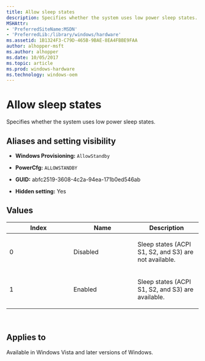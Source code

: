 ```yaml
---
title: Allow sleep states
description: Specifies whether the system uses low power sleep states.
MSHAttr:
- 'PreferredSiteName:MSDN'
- 'PreferredLib:/library/windows/hardware'
ms.assetid: 1B1324F3-C79D-465B-9BAE-8EA4FBBE9FAA
author: alhopper-msft
ms.author: alhopper
ms.date: 10/05/2017
ms.topic: article
ms.prod: windows-hardware
ms.technology: windows-oem
---
```


# Allow sleep states


Specifies whether the system uses low power sleep states.

## <span id="Aliases_and_setting_visibility"></span><span id="aliases_and_setting_visibility"></span><span id="ALIASES_AND_SETTING_VISIBILITY"></span>Aliases and setting visibility


-   **Windows Provisioning:** `AllowStandby`

-   **PowerCfg:** `ALLOWSTANDBY`

-   **GUID:** abfc2519-3608-4c2a-94ea-171b0ed546ab

-   **Hidden setting:** Yes

## <span id="Values"></span><span id="values"></span><span id="VALUES"></span>Values


<table>
<colgroup>
<col width="33%" />
<col width="33%" />
<col width="33%" />
</colgroup>
<thead>
<tr class="header">
<th>Index</th>
<th>Name</th>
<th>Description</th>
</tr>
</thead>
<tbody>
<tr class="odd">
<td><p>0</p></td>
<td><p>Disabled</p></td>
<td><p>Sleep states (ACPI S1, S2, and S3) are not available.</p></td>
</tr>
<tr class="even">
<td><p>1</p></td>
<td><p>Enabled</p></td>
<td><p>Sleep states (ACPI S1, S2, and S3) are available.</p></td>
</tr>
</tbody>
</table>

 

## <span id="Applies_to"></span><span id="applies_to"></span><span id="APPLIES_TO"></span>Applies to


Available in Windows Vista and later versions of Windows.
